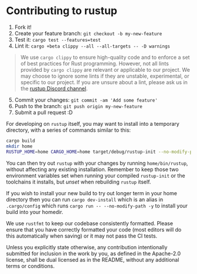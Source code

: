 # Contributing to rustup

1. Fork it!
2. Create your feature branch: `git checkout -b my-new-feature`
3. Test it: `cargo test --features=test`
4. Lint it: `cargo +beta clippy --all --all-targets -- -D warnings`

> We use `cargo clippy` to ensure high-quality code and to enforce a set of best practices for Rust programming. However, not all lints provided by `cargo clippy` are relevant or applicable to our project.
> We may choose to ignore some lints if they are unstable, experimental, or specific to our project.
> If you are unsure about a lint, please ask us in the [rustup Discord channel](https://discord.com/channels/442252698964721669/463480252723888159).

5. Commit your changes: `git commit -am 'Add some feature'`
6. Push to the branch: `git push origin my-new-feature`
7. Submit a pull request :D

For developing on `rustup` itself, you may want to install into a temporary
directory, with a series of commands similar to this:

```bash
cargo build
mkdir home
RUSTUP_HOME=home CARGO_HOME=home target/debug/rustup-init --no-modify-path -y
```

You can then try out `rustup` with your changes by running `home/bin/rustup`, without
affecting any existing installation. Remember to keep those two environment variables
set when running your compiled `rustup-init` or the toolchains it installs, but _unset_
when rebuilding `rustup` itself.

If you wish to install your new build to try out longer term in your home directory
then you can run `cargo dev-install` which is an alias in `.cargo/config` which
runs `cargo run -- --no-modify-path -y` to install your build into your homedir.

We use `rustfmt` to keep our codebase consistently formatted. Please ensure that
you have correctly formatted your code (most editors will do this automatically
when saving) or it may not pass the CI tests.

Unless you explicitly state otherwise, any contribution intentionally
submitted for inclusion in the work by you, as defined in the
Apache-2.0 license, shall be dual licensed as in the README, without any
additional terms or conditions.
